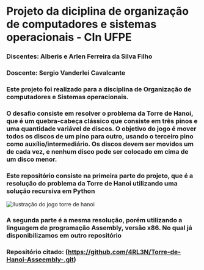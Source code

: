 # Projeto da diciplina de organização de computadores e sistemas operacionais - CIn UFPE
### Discentes: Alberis e Arlen Ferreira da Silva Filho
### Doscente: Sergio Vanderlei Cavalcante
### Este projeto foi realizado para a disciplina de Organização de computadores e Sistemas operacionais.
### O desafio consiste em resolver o problema da Torre de Hanoi, que é um quebra-cabeça clássico que consiste em três pinos e uma quantidade variável de discos. O objetivo do jogo é mover todos os discos de um pino para outro, usando o terceiro pino como auxílio/intermediário. Os discos devem ser movidos um de cada vez, e nenhum disco pode ser colocado em cima de um disco menor.
### Este repositório consiste na primeira parte do projeto, que é a resolução do problema da Torre de Hanoi utilizando uma solução recursiva em Python
![Ilustração do jogo torre de hanoi](https://cdn.kastatic.org/ka-perseus-images/5b5fb2670c9a185b2666637461e40c805fcc9ea5.png)
### A segunda parte é a mesma resolução, porém utilizando a linguagem de programação Assembly, versão x86. No qual já disponibilizamos em  outro repositório
### Repositório citado: (https://github.com/4RL3N/Torre-de-Hanoi-Asseembly-.git)